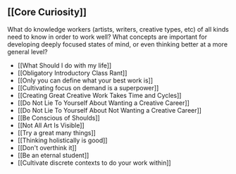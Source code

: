 [[Core Curiosity]]
---
What do knowledge workers (artists, writers, creative types, etc) of all kinds need to know in order to work well? What concepts are important for developing deeply focused states of mind, or even thinking better at a more general level?

- [[What Should I do with my life]]
- [[Obligatory Introductory Class Rant]]
- [[Only you can define what your best work is]]
- [[Cultivating focus on demand is a superpower]]
- [[Creating Great Creative Work Takes Time and Cycles]]
- [[Do Not Lie To Yourself About Wanting a Creative Career]]
- [[Do Not Lie To Yourself About Not Wanting a Creative Career]]
- [[Be Conscious of Shoulds]]
- [[Not All Art Is Visible]]
- [[Try a great many things]]
- [[Thinking holistically is good]]
- [[Don't overthink it]]
- [[Be an eternal student]]
- [[Cultivate discrete contexts to do your work within]]